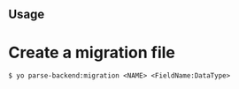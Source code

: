 ## Usage

# Create a migration file

```
$ yo parse-backend:migration <NAME> <FieldName:DataType>
```
